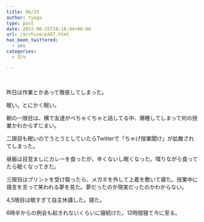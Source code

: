```yaml
---
title: 06/25
author: tyage
type: post
date: 2012-06-25T20:18:44+00:00
url: /archive/p487.html
has_been_twittered:
  - yes
categories:
  - 日々

---
```

<p>&nbsp;</p>
<p>昨日は作業とかあって徹夜してしまった。</p>
<p>眠い。とにかく眠い。</p>
<p>朝の一限目は、横で友達がぺちゃくちゃと話してる中、爆睡してしまって何の授業かわからずじまい。</p>
<p>二限目も眠いのでうとうとしていたらTwitterで「ちゃげ授業聞け」が拡散されてしまった。</p>
<p>昼飯は目覚ましにカレーを食ったが、辛くないし眠くなった。喋りながら食ってたら眠くなってきた。</p>
<p>三限目はプリントを受け取ったら、メガネを外して上着を敷いて寝た。授業中に寝言を言って笑われる夢を見た。夢だったのか現実だったのかわからない。</p>
<p>4,5限目は眠すぎて自主休講した。寝た。</p>
<p>6時半からの例会も起きれないくらいに寝続けた。12時間寝て今に至る。</p>
